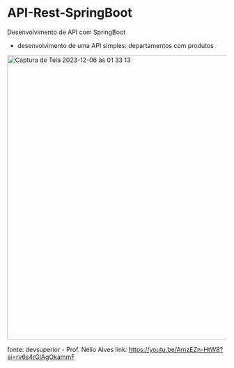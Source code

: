 # API-Rest-SpringBoot
Desenvolvimento de API com SpringBoot
 -  desenvolvimento de uma API simples: departamentos com produtos
<img width="654" alt="Captura de Tela 2023-12-06 às 01 33 13" src="https://github.com/robbintj/API-Rest-SpringBoot/assets/30475179/25161826-5853-4b86-a7a3-dac21015d8d8">

fonte: devsuperior - Prof. Nélio Alves
link: https://youtu.be/AmzEZn-HtW8?si=rv6s4rGlAgOkammF

